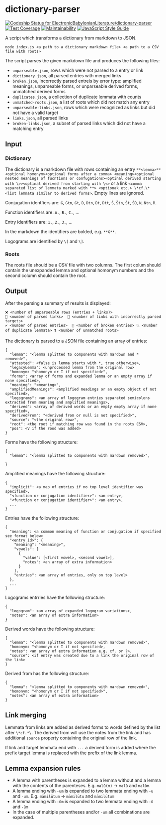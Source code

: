 # dictionary-parser

[![Codeship Status for ElectronicBabylonianLiterature/dictionary-parser](https://app.codeship.com/projects/b1517250-34cc-0136-b3a0-0a4605642058/status?branch=master)](https://app.codeship.com/projects/289131)
[![Test Coverage](https://api.codeclimate.com/v1/badges/abcdddb5856e9c92135d/test_coverage)](https://codeclimate.com/github/ElectronicBabylonianLiterature/dictionary-parser/test_coverage)
[![Maintainability](https://api.codeclimate.com/v1/badges/abcdddb5856e9c92135d/maintainability)](https://codeclimate.com/github/ElectronicBabylonianLiterature/dictionary-parser/maintainability)
[![JavaScript Style Guide](https://img.shields.io/badge/code_style-standard-brightgreen.svg)](https://standardjs.com)

A script which transforms a dictionary from markdown to JSON.

```
node index.js <a path to a dictionary markdown file> <a path to a CSV file with roots>
```

The script parses the given markdown file and produces the following files:
- `unparseable.json`, rows which were not parsed to a entry or link
- `dictionary.json`, all parsed entries with merged links
- `broken.json`, incorrectly parsed entreis by error type: amplified meanings, unparseable forms, or unparseable derived forms, unmatched derived forms
- `duplicates.json`, a collection of duplicate lemmata with counts
- `unmatched-roots.json`, a list of roots which did not match any entry
- `unparseable-links.json`, rows which were recognized as links but did not have a valid target
- `links.json`, all parsed links
- `broken-links.json`, a subset of parsed links which did not have a matching entry

## Input

### Dictionary

The dictionary is a markdown file with rows containing an entry `**<lemma>** <optional homonym><optional forms after a comma> <meaning><optional nested meanings of fucntions or confugations><optinal derived starting with \>><optinal derived from starting with \<>` or a link `<comma separated list of lemmata marked with **> <optionak etc.> \*cf.\* <list lemmata similar to derived forms>`. Empty lines are ignored.

Conjugation identfiers are: `G`, `Gtn`, `Gt`, `D`, `Dtn`, `Dt`, `Dtt`, `Š`, `Štn`, `Št`, `ŠD`, `N`, `Ntn`, `R`.

Function identifiers are: `A.`, `B.`,  `C.`, ...

Entry identifiers are: `1.`, `2.`,  `3.`, ...

In the markdown the identifiers are bolded, e.g. `**G**`.

Logograms are identified by `\[` and `\]`.

### Roots

The roots file should be a CSV file with two columns. The first colum should contain the unexpanded lemma and optional homonym numbers and the second column should contain the root.

## Output

After the parsing a summary of results is displayed:
```
❌ <number of unparseable rows (entries + links)>
🔗 <number of parsed links>  🚧 <number of links with incorrectly parsed targets>
✔️ <number of parsed entries>  🚧 <number of broken entries> 💥 <number of duplicate lemmata> ❓ <number of unmatched roots>
```

The dictionary is parsed to a JSON file containing an array of entries:
```
{
  "lemma": "<lemma splitted to components with mardown and * removed>",
  "attested": <false is lemma starts with *, true otherwise>,
  "legacyLemma": <unprocessed lemma from the original row>
  "homonym: "<homonym or I if not specified>",
  "forms": <array of forms and expanded lemma or an empty array if none specified>,
  "meaning": "<meaning>",
  "amplifiedMeanings": <amplified meadings or an empty object of not specified>,
  "logograms": <an array of logogram entries separated semicolons extracted from meaning and amplified meanings>,
  "derived": <array of derived words or an empty empty array if none specified>,
  "derivedFrom": "<derived from or null is not specified>",
  "source": "<the original row>",
  "root": <the root if matching row was found in the roots CSV>,
  "pos": <V if the rood was added>
}
```

Forms have the following structure:
```
{
  "lemma": "<lemma splitted to components with mardown removed>",
 
}
```

Amplified meanings have the following structure:
```
{
  "implicit": <a map of entries if no top level identifier was specified>,
  "<function or conjugation identifier>": <an entry>,
  "<function or conjugation identifier>": <an entry>,
  ...
}
```

Entries have the following structure:
```
{
  "meaning": <a common meaning of function or conjugation if specified see format below>
  "<entry id>": {
    "meaning": "<meaning>",
    "vowels": [
      {
        "value": [<first vowel>, <second vowel>],
        "notes": <an array of extra information>
      }
    ],
    "entries": <an array of entries, only on top level>
  },
  ...
}
```

Logograms entrries have the following structure:
```
{
  "logogram": <an array of expanded logogram variations>,
  "notes": <an array of extra information>
}
```

Derived words have the following structure:
```
{
  "lemma": "<lemma splitted to components with mardown removed>",
  "homonym: "<homonym or I if not specified>,
  "notes": <an array of extra information e.g. cf. or ?>,
  "source": <if entry was created due to a link the original row of the link>
}
```

Derived from has the following structure:
```
{
  "lemma": "<lemma splitted to components with mardown removed>",
  "homonym: "<homonym or I if not specified>",
  "notes": <an array of extra information>
}
```

## Link merging

Lemmata from links are added as derived forms to words defined by the list after `\*cf.*\`. The derived from will use the notes from the link and has additional `source` property containing the original row of the link.

If link and target lemmata end with `...` a derived form is added where the prefix target lemma is replaced with the prefix of the link lemma.

## Lemma expansion rules

* A lemma with parentheses is expanded to a lemma without and a lemma with the contents of the parenteses. E.g. `malû(m)` -> `malû` and `malûm`.
* A lemma ending with `-um` is expanded to two lemmata ending with `-u` and `-um`. E.g. `māmilūtum` -> `māmilūtu` and `māmilūtum`
* A lemma ending with `-ûm` is expanded to two lemmata ending with `-û` and `-ûm`
* In the case of multiple parentheses and/or `-um` all combinations are expanded.
